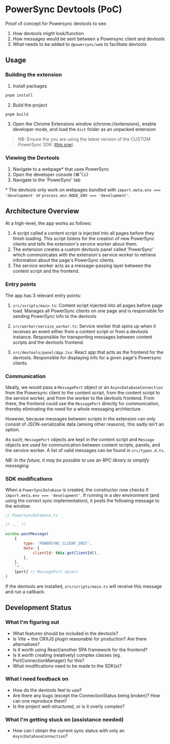 # PowerSync Devtools (PoC)

Proof of concept for Powersync devtools to see:

1. How devtools might look/function
2. How messages would be sent between a Powersync client and devtools
3. What needs to be added to `@powersync/web` to facilitate devtools

## Usage

### Building the extension

1. Install packages

```sh
pnpm install
```

2. Build the project

```sh
pnpm build
```

3. Open the Chrome Extensions window (chrome://extensions), enable developer mode, and load the `dist` folder as an unpacked extension

> NB: Ensure the you are using the latest version of the CUSTOM PowerSync SDK ([this one](https://github.com/LucDeCaf/powersync-js/tree/feat/devtools-hooks)).

### Viewing the Devtools

1. Navigate to a webpage\* that uses PowerSync
2. Open the developer console (⌘⌥c)
3. Navigate to the 'PowerSync' tab

\* The devtools only work on webpages bundled with `import.meta.env === 'development'` or `process.env.NODE_ENV === 'development'`.

## Architecture Overview

At a high-level, the app works as follows:

1. A script called a content script is injected into all pages before they finish loading. This script listens for the creation of new PowerSync clients and tells the extension's service worker about them.
2. The extension creates a custom devtools panel called 'PowerSync' which communicates with the extension's service worker to retrieve information about the page's PowerSync clients.
3. The service worker acts as a message-passing layer between the content script and the frontend.

### Entry points

The app has 3 relevant entry points:
1. `src/scripts/main.ts`: Content script injected into all pages before page load. Manages all PowerSync clients on one page and is responsible for sending PowerSync info to the devtools

2. `src/worker/service_worker.ts`: Service worker that spins up when it receives an event either from a content script or from a devtools instance. Responsible for transporting messages between content scripts and the devtools frontend.

3. `src/devtools/panel/App.tsx`: React app that acts as the frontend for the devtools. Responsible for displaying info for a given page's Powersync clients.

### Communication

Ideally, we would pass a `MessagePort` object or an `AsyncDatabaseConnection` from the Powersync client to the content script, from the content script to the service worker, and from the worker to the devtools frontend. From there, the frontend could use the `MessagePort` directly for communication, thereby eliminating the need for a whole messaging architecture.

However, because messages between scripts in the extension can only consist of JSON-serializable data (among other reasons), this sadly isn't an option.

As such, `MessagePort` objects are kept in the content script and `Message` objects are used for communication between content scripts, panels, and the service worker. A list of valid messages can be found in `src/types.d.ts`.

*NB: In the future, it may be possible to use an RPC library to simplify messaging.*

### SDK modifications

When a `PowerSyncDatabase` is created, the constructor now checks if `import.meta.env === 'development'`. If running in a dev environment (and using the correct sync implementation), it posts the following message to the window:

```js
// PowerSyncDatabase.ts

/* ... */

window.postMessage(
    {
        type: 'POWERSYNC_CLIENT_INIT',
        data: {
            clientId: this.getClientId(),
        },
    },
    '*',
    [port] // MessagePort object
)
```

If the devtools are installed, `src/scripts/main.ts` will receive this message and run a callback.

## Development Status

### What I'm figuring out

- What features should be included in the devtools?
- Is Vite + the CRXJS plugin reasonable for production? Are there alternatives?
- Is it worth using React/another SPA framework for the frontend?
- Is it worth creating (relatively) complex classes (eg. PortConnectionManager) for this?
- What modifications need to be made to the SDK(s)?

### What I need feedback on

- How do the devtools feel to use?
- Are there any bugs (except the ConnectionStatus being broken)? How can one reproduce them?
- Is the project well-structured, or is it overly complex?

### What I'm getting stuck on (assistance needed)

- How can I obtain the current sync status with only an `AsyncDatabaseConnection`?

